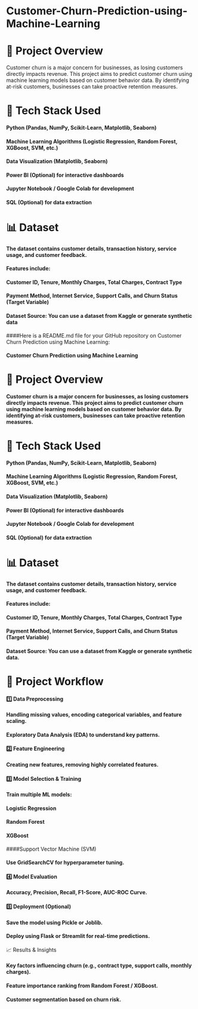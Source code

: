 # Customer-Churn-Prediction-using-Machine-Learning

 #  📌 Project Overview
Customer churn is a major concern for businesses, as losing customers directly impacts revenue. This project aims to predict customer churn using machine learning models based on customer behavior data. By identifying at-risk customers, businesses can take proactive retention measures.

#  🚀 Tech Stack Used
#### Python (Pandas, NumPy, Scikit-Learn, Matplotlib, Seaborn)
#### Machine Learning Algorithms (Logistic Regression, Random Forest, XGBoost, SVM, etc.)
#### Data Visualization (Matplotlib, Seaborn)
#### Power BI (Optional) for interactive dashboards
#### Jupyter Notebook / Google Colab for development
#### SQL (Optional) for data extraction

# 📊 Dataset
#### The dataset contains customer details, transaction history, service usage, and customer feedback.
#### Features include:
#### Customer ID, Tenure, Monthly Charges, Total Charges, Contract Type
#### Payment Method, Internet Service, Support Calls, and Churn Status (Target Variable)
#### Dataset Source: You can use a dataset from Kaggle or generate synthetic data


####Here is a README.md file for your GitHub repository on Customer Churn Prediction using Machine Learning:

#### Customer Churn Prediction using Machine Learning
# 📌 Project Overview
#### Customer churn is a major concern for businesses, as losing customers directly impacts revenue. This project aims to predict customer churn using machine learning models based on customer behavior data. By identifying at-risk customers, businesses can take proactive retention measures.

# 🚀 Tech Stack Used
#### Python (Pandas, NumPy, Scikit-Learn, Matplotlib, Seaborn)
#### Machine Learning Algorithms (Logistic Regression, Random Forest, XGBoost, SVM, etc.)
#### Data Visualization (Matplotlib, Seaborn)
#### Power BI (Optional) for interactive dashboards
#### Jupyter Notebook / Google Colab for development
#### SQL (Optional) for data extraction
# 📊 Dataset
#### The dataset contains customer details, transaction history, service usage, and customer feedback.
#### Features include:
#### Customer ID, Tenure, Monthly Charges, Total Charges, Contract Type
#### Payment Method, Internet Service, Support Calls, and Churn Status (Target Variable)
#### Dataset Source: You can use a dataset from Kaggle or generate synthetic data.
# 📌 Project Workflow
#### 1️⃣ Data Preprocessing

#### Handling missing values, encoding categorical variables, and feature scaling.
#### Exploratory Data Analysis (EDA) to understand key patterns.
#### 2️⃣ Feature Engineering

#### Creating new features, removing highly correlated features.
####  3️⃣ Model Selection & Training

#### Train multiple ML models:
#### Logistic Regression
#### Random Forest
#### XGBoost
####Support Vector Machine (SVM)
#### Use GridSearchCV for hyperparameter tuning.
####  4️⃣ Model Evaluation

#### Accuracy, Precision, Recall, F1-Score, AUC-ROC Curve.
#### 5️⃣ Deployment (Optional)

#### Save the model using Pickle or Joblib.
#### Deploy using Flask or Streamlit for real-time predictions.
📈 Results & Insights
#### Key factors influencing churn (e.g., contract type, support calls, monthly charges).
#### Feature importance ranking from Random Forest / XGBoost.
#### Customer segmentation based on churn risk.
